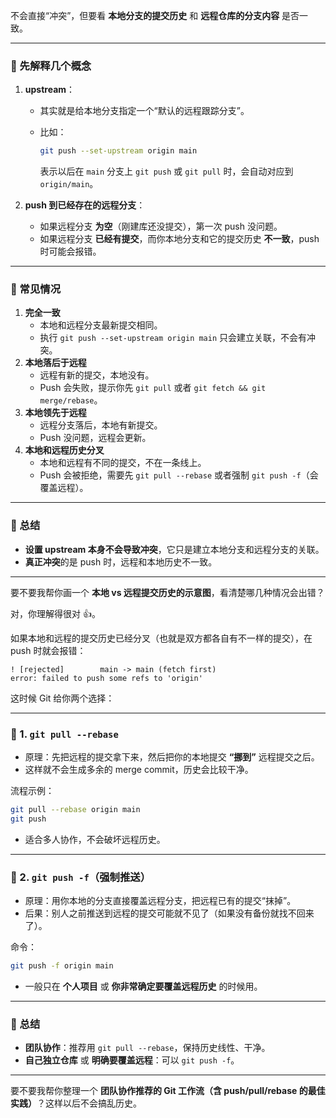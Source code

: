 不会直接“冲突”，但要看 **本地分支的提交历史** 和 **远程仓库的分支内容** 是否一致。

------

### 🔹 先解释几个概念

1. **upstream**：

   - 其实就是给本地分支指定一个“默认的远程跟踪分支”。

   - 比如：

     ```bash
     git push --set-upstream origin main
     ```

     表示以后在 `main` 分支上 `git push` 或 `git pull` 时，会自动对应到 `origin/main`。

2. **push 到已经存在的远程分支**：

   - 如果远程分支 **为空**（刚建库还没提交），第一次 push 没问题。
   - 如果远程分支 **已经有提交**，而你本地分支和它的提交历史 **不一致**，push 时可能会报错。

------

### 🔹 常见情况

1. **完全一致**
   - 本地和远程分支最新提交相同。
   - 执行 `git push --set-upstream origin main` 只会建立关联，不会有冲突。
2. **本地落后于远程**
   - 远程有新的提交，本地没有。
   - Push 会失败，提示你先 `git pull` 或者 `git fetch && git merge/rebase`。
3. **本地领先于远程**
   - 远程分支落后，本地有新提交。
   - Push 没问题，远程会更新。
4. **本地和远程历史分叉**
   - 本地和远程有不同的提交，不在一条线上。
   - Push 会被拒绝，需要先 `git pull --rebase` 或者强制 `git push -f`（会覆盖远程）。

------

### 🔹 总结

- **设置 upstream 本身不会导致冲突**，它只是建立本地分支和远程分支的关联。
- **真正冲突**的是 push 时，远程和本地历史不一致。

------

要不要我帮你画一个 **本地 vs 远程提交历史的示意图**，看清楚哪几种情况会出错？

对，你理解得很对 👍。

如果本地和远程的提交历史已经分叉（也就是双方都各自有不一样的提交），在 push 时就会报错：

```
! [rejected]        main -> main (fetch first)
error: failed to push some refs to 'origin'
```

这时候 Git 给你两个选择：

------

### 🔹 1. `git pull --rebase`

- 原理：先把远程的提交拿下来，然后把你的本地提交 **“挪到”** 远程提交之后。
- 这样就不会生成多余的 merge commit，历史会比较干净。

流程示例：

```bash
git pull --rebase origin main
git push
```

- 适合多人协作，不会破坏远程历史。

------

### 🔹 2. `git push -f`（强制推送）

- 原理：用你本地的分支直接覆盖远程分支，把远程已有的提交“抹掉”。
- 后果：别人之前推送到远程的提交可能就不见了（如果没有备份就找不回来了）。

命令：

```bash
git push -f origin main
```

- 一般只在 **个人项目** 或 **你非常确定要覆盖远程历史** 的时候用。

------

### 🔹 总结

- **团队协作**：推荐用 `git pull --rebase`，保持历史线性、干净。
- **自己独立仓库** 或 **明确要覆盖远程**：可以 `git push -f`。

------

要不要我帮你整理一个 **团队协作推荐的 Git 工作流（含 push/pull/rebase 的最佳实践）**？这样以后不会搞乱历史。
